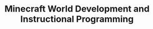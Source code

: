---
layout: course_detail
title: "Minecraft World Development and Instructional Programming" 
courseTitle: "Minecraft world development and programming" 
courseDescription: "Through the creation of the learning world, Minecraft command line command control, and the MakeCode graphical programming platform, children are gradually brought into the programming world step by step." 
topTitleLine1: "Minecraft World Development and Programming" 
topTitleLine2: "Learn and practice the basics of AI" 
topGradeLevel: "Grade K-3" 
topIntroText: "Today's teens have a variety of interests, but if you're looking for a common interest, it's Minecraft. This course is based on the Minecraft game, through introducing world creation, Minecraft command line commands Control, and the MakeCode graphical programming platform, gradually bring children into the world of programming." 
bgTitle: "Minecraft World Development and Programming" 
bgImageUrl: "img/my/minecode/mcai.jpg" 
bgText: "Learning to code in Minecraft would be an ideal learning experience for kids" 
bgLearnMoreText: "Learn more about Minecraft Education Edition" 
bgLearnMoreLink: "https://www.youtube.com/embed/3rKuSlgqePo?autoplay=1" 
aboutTitle: "About the course" 
aboutText: "Minecraft is popular all over the world, we use popular games to bring children into the world of programming" 
aboutCategoryTitle: "Category" 
aboutCategory: "Game Programming" 
aboutGradeLevelTitle: "Appropriate grade" 
aboutGradeLevel: "K-3" 
aboutLevel: "L1 Block Coding" 
aboutSkillLevelTitle: "Advanced Level" 
aboutSkillLevel: "Beginner" 
aboutRatioTitle: "Teacher-student ratio" 
aboutRatio: "less than 1:4" 
promotion1: 
  enabled: "true"
  title: "Hands-on construction of my world into the door of programming" 
  text: "The Minecraft game, which is popular all over the world, provides unlimited space for children's creativity. Create the world you want by hand, and the door of technology and electronics will be opened for you." 
  imageUrl: "img/my/minecraftbasic/mc2.jpg" 
promotion2: 
  enabled: "true"
  title: "Seeking the great principles of programming from command line instructions" 
  text: "Minecraft provides gamers with a series of game control commands. By learning these commands, you can achieve effects that cannot be achieved in the game. Learning these basic commands, you can build a programming thinking foundation unconsciously. " 
  imageUrl: "img/my/minecraftbasic/minecraft-1.jpg" 
promotion3: 
  enabled: "true"
  title: "Graphical programming from primary school" 
  text: "When programming skills are so important today, schools have begun to let students learn programming from preschool. The Minecraft MakeCode programming platform makes this goal a reality." 
  imageUrl: "img/my/minecraftbasic/mc3.jpg" 
promotion4: 
  enabled: "true"
  title: "Publish and share your own world creations" 
  text: "Publish your own world on the Internet, exchange your work with young programmers from all over the world, and let everyone praise your creativity! Maybe you will be the next Internet celebrity." 
  imageUrl: "img/my/minecraftbasic/mc4.jpg" 
promotion5: 
  enabled: "true"
  title: "Learning more than just programming" 
  text: "Computer programming ability is an integral part of today's social culture, because learning programming simultaneously cultivates logical thinking, calculation ability, innovation and imagination. Children gain confidence while programming to solve problems!" 
  imageUrl: "img/my/minecraftbasic/mc5.jpg" 
curriculum: 
  enabled: "false"
goalsTitle: "Course Learning Gains and Goals" 
goals: 
- icon: "icon-Gears"
  text: "Make a personalized world model" 
- icon: "icon-Coding"
  text: "Learn command line command control and programming" 
- icon: "icon-Puzzle"
  text: "Master the basics of graphics programming" 
- icon: "icon-Server"
  text: "Learn hands-on problem-solving skills in practice" 
- icon: "icon-Idea"
  text: "Cultivate the ability of scientific innovation and teamwork" 
- icon: "icon-Key"
  text: "Train students' ability to adapt to new environments" 
sessionsEnabled: "false" 
sessionsTitle: "Choose the course time that suits you" 
sessionsTimeTitle: "Time" 
sessionsDateTitle: "Date" 
sessionsLocationTitle: "Location" 
sessions: 
- date: "June 18-June 22" 
  time: "9:00AM-12:00PM" 
  location: "Irvine" 
- date: "July 9th - July 13th" 
  time: "1:00PM-4:00PM" 
  location: "Irvine" 
- date: "August 13-August 17" 
  time: "9:00AM-12:00PM" 
  location: "Irvine" 
registrationEnabled: "true" 
registrationTitle: "" 
priceTitle: "Registration" 
price: "" 
allCreditCards: "" 
priceItems:  
- "First lesson free trial, no payment required" 
- "The teacher-student ratio is 1:4, ensuring the quality of teaching" 
- "Hands-on projects, competition and entrepreneurship as the goal" 
- "Application services for high schools and colleges" 
registrationLink: "https://jinshuju.net/f/0KnUba"
registerNow: "I want to register" 
faq: 
  enabled: "false"
locations:  
- name: "Irvine Irvine Programming Thinking Classroom Address" 
  address1: "920 Roosevelt, Suite 200" 
  address2: "Irvine, CA 92620" 
  addressMap: "970 Roosevelt, Irvine, CA 92620" 
- name: "Arcadia programming thinking classroom address" 
  address1: "7 W Foothill Blvd, Suite 204" 
  address2: "Arcadia, CA 91006" 
  addressMap: "7 W Foothill Blvd, Arcadia, CA 91006" 
- name: "Rancho Cucamonga programming thinking classroom address" 
  address1: "10570 E Foothill Blvd, Suite 230" 
  address2: "Rancho Cucamonga, CA 91730" 
  addressMap: "10570 E Foothill Blvd., Rancho Cucamonga, CA 91730" 
promotionText: "Want to join the fun and learn programming now?" 
promotionButtonText: "Contact Us" 
promotionUrl: "contact-us-cn.html"
engUrl: "mcbuild.html"
cnUrl: "mcbuildc.html"
--- 